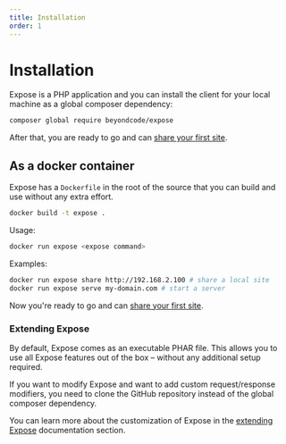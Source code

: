 ```yaml
---
title: Installation
order: 1
---
```


# Installation
 
Expose is a PHP application and you can install the client for your local machine as a global composer dependency:

```bash
composer global require beyondcode/expose
```

After that, you are ready to go and can [share your first site](/docs/expose/getting-started/sharing-your-first-site).

## As a docker container

Expose has a `Dockerfile` in the root of the source that you can build and use without any extra effort.

```bash
docker build -t expose .
```

Usage:

```bash
docker run expose <expose command>
```

Examples:

```bash
docker run expose share http://192.168.2.100 # share a local site
docker run expose serve my-domain.com # start a server
```

Now you're ready to go and can [share your first site](/docs/expose/getting-started/sharing-your-first-site).


### Extending Expose

By default, Expose comes as an executable PHAR file. This allows you to use all Expose features out of the box – without any additional setup required.

If you want to modify Expose and want to add custom request/response modifiers, you need to clone the GitHub repository instead of the global composer dependency.

You can learn more about the customization of Expose in the [extending Expose](/docs/expose/extending-the-server/subdomain-generator) documentation section.

